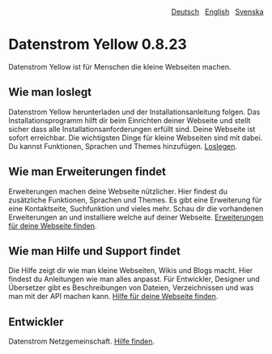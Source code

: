 <p align="right"><a href="README-de.md">Deutsch</a> &nbsp; <a href="README.md">English</a> &nbsp; <a href="README-sv.md">Svenska</a></p>

# Datenstrom Yellow 0.8.23

Datenstrom Yellow ist für Menschen die kleine Webseiten machen. 

## Wie man loslegt

Datenstrom Yellow herunterladen und der Installationsanleitung folgen. Das Installationsprogramm hilft dir beim Einrichten deiner Webseite und stellt sicher dass alle Installationsanforderungen erfüllt sind. Deine Webseite ist sofort erreichbar. Die wichtigsten Dinge für kleine Webseiten sind mit dabei. Du kannst Funktionen, Sprachen und Themes hinzufügen. [Loslegen](https://datenstrom.se/de/yellow/help/how-to-get-started).

## Wie man Erweiterungen findet

Erweiterungen machen deine Webseite nützlicher. Hier findest du zusätzliche Funktionen, Sprachen und Themes. Es gibt eine Erweiterung für eine Kontaktseite, Suchfunktion und vieles mehr. Schau dir die vorhandenen Erweiterungen an und installiere welche auf deiner Webseite. [Erweiterungen für deine Webseite finden](https://datenstrom.se/de/yellow/extensions/).

## Wie man Hilfe und Support findet

Die Hilfe zeigt dir wie man kleine Webseiten, Wikis und Blogs macht. Hier findest du Anleitungen wie man alles anpasst. Für Entwickler, Designer und Übersetzer gibt es Beschreibungen von Dateien, Verzeichnissen und was man mit der API machen kann. [Hilfe für deine Webseite finden](https://datenstrom.se/de/yellow/help/).

## Entwickler

Datenstrom Netzgemeinschaft. [Hilfe finden](https://datenstrom.se/de/yellow/help/).
